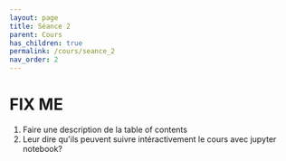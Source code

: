 ```yaml
---
layout: page
title: Séance 2
parent: Cours
has_children: true
permalink: /cours/seance_2
nav_order: 2
---
```


<link rel="icon" href="/img/logo.png">
 
# **FIX ME**

1. Faire une description de la table of contents
2. Leur dire qu'ils peuvent suivre intéractivement le cours avec jupyter notebook?